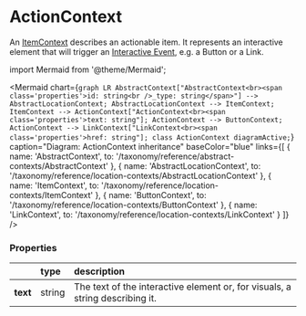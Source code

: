 # ActionContext

An [ItemContext](/taxonomy/reference/location-contexts/ItemContext) describes an actionable item. 
It represents an interactive element that will trigger an [Interactive Event](/taxonomy/reference/events/InteractiveEvent), e.g. a Button or a Link.

import Mermaid from '@theme/Mermaid';

<Mermaid chart={`
	graph LR
		AbstractContext["AbstractContext<br><span class='properties'>id: string<br />_type: string</span>"] --> AbstractLocationContext;
    AbstractLocationContext --> ItemContext;
    ItemContext --> ActionContext["ActionContext<br><span class='properties'>text: string"];
    ActionContext --> ButtonContext;
    ActionContext --> LinkContext["LinkContext<br><span class='properties'>href: string"];
    class ActionContext diagramActive;
`} 
  caption="Diagram: ActionContext inheritance" 
  baseColor="blue" 
  links={[
    { name: 'AbstractContext', to: '/taxonomy/reference/abstract-contexts/AbstractContext' },
    { name: 'AbstractLocationContext', to: '/taxonomy/reference/location-contexts/AbstractLocationContext' },
    { name: 'ItemContext', to: '/taxonomy/reference/location-contexts/ItemContext' },
    { name: 'ButtonContext', to: '/taxonomy/reference/location-contexts/ButtonContext' },
    { name: 'LinkContext', to: '/taxonomy/reference/location-contexts/LinkContext' }
  ]}
/>

### Properties
|               | type        | description
| :--           | :--         | :--           
| **text**      | string      | The text of the interactive element or, for visuals, a string describing it.
